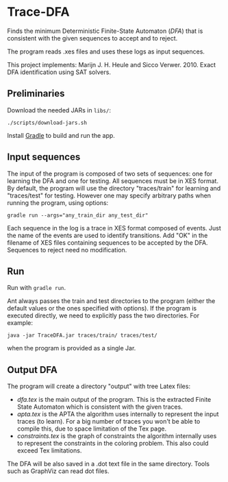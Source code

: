 
# Trace-DFA

Finds the minimum Deterministic Finite-State Automaton (*DFA*) that is consistent with the given sequences to accept and to reject.

The program reads .xes files and uses these logs as input sequences.

This project implements: Marijn J. H. Heule and Sicco Verwer. 2010. Exact DFA identification using SAT solvers.


## Preliminaries

Download the needed JARs in `libs/`:

    ./scripts/download-jars.sh


Install [Gradle](https://gradle.org/) to build and run the app.

## Input sequences

The input of the program is composed of two sets of sequences: one for learning the DFA and one for testing. All sequences must be in XES format. By default, the program will use the directory "traces/train" for learning and "traces/test" for testing. However one may specify arbitrary paths when running the program, using options:

    gradle run --args="any_train_dir any_test_dir"

Each sequence in the log is a trace in XES format composed of events. Just the name of the events are used to identify transitions.  Add "OK" in the filename of XES files containing sequences to be accepted by the DFA. Sequences to reject need no modification.

## Run

Run with `gradle run`.

Ant always passes the train and test directories to the program (either the default values or the ones specified with options). If the program is executed directly, we need to explicitly pass the two directories. For example:

    java -jar TraceDFA.jar traces/train/ traces/test/

when the program is provided as a single Jar.

## Output DFA

The program will create a directory "output" with tree Latex files:

* *dfa.tex* is the main output of the program. This is the extracted Finite State Automaton which is consistent with the given traces.
* *apta.tex* is the APTA the algorithm uses internally to represent the input traces (to learn). For a big number of traces you won't be able to compile this, due to space limitation of the Tex page.
* *constraints.tex* is the graph of constraints the algorithm internally uses to represent the constraints in the coloring problem. This also could exceed Tex limitations.

The DFA will be also saved in a .dot text file in the same directory. Tools such as GraphViz can read dot files.

